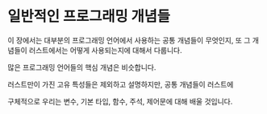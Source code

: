 <!--# Common Programming Concepts -->
# 일반적인 프로그래밍 개념들
 
<!--This chapter covers concepts that appear in almost every programming language and how they work in Rust-->
이 장에서는 대부분의 프로그래밍 언어에서 사용하는 공통 개념들이 무엇인지, 또 그 개념들이 러스트에서는 어떻게 사용되는지에 대해서 다룹니다.
<!--Many programming languages have much in common at their core-->
많은 프로그래밍 언어들의 핵심 개념은 비슷합니다.
<!--None of the concepts presented in this chapter are unique to Rust, but we’ll discuss them in the context of Rust and explain the conventions around using these concepts. -->
러스트만이 가진 고유 특성들은 제외하고 설명하지만, 공통 개념들이 러스트에
 
<!--Specifically, you’ll learn about variables, basic types, functions, comments, and control flow-->
구체적으로 우리는 변수, 기본 타입, 함수, 주석, 제어문에 대해 배울 것입니다.
<!--These foundations will be in every Rust program, and learning them early will give you a strong core to start from. -->

 
<!-- #### Keywords -->

<!-- The Rust language has a set of *keywords* that are reserved for use by > the language only, much as in other languages-->

<!-- Keep in mind that you cannot > use these words as names of variables or functions-->

<!-- Most of the keywords have > special meanings, and you’ll be using them to do various tasks in your Rust > programs; a few have no current functionality associated with them but have > been reserved for functionality that might be added to Rust in the future-->

<!--You can find a list of the keywords in [Appendix A][appendix_a].-->

[appendix_a]: appendix-01-keywords.md 
